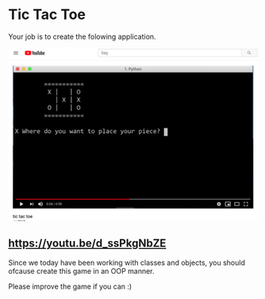 # Tic Tac Toe

Your job is to create the folowing application.

[![tic tac toe](src/tic_tic_toe.png)](https://youtu.be/d_ssPkgNbZE)


## https://youtu.be/d_ssPkgNbZE

Since we today have been working with classes and objects, you should ofcause create this game in an OOP manner.  

Please improve the game if you can :)  
